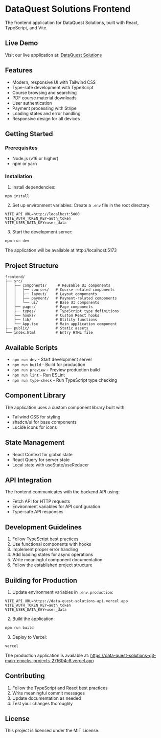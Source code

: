 # DataQuest Solutions Frontend

The frontend application for DataQuest Solutions, built with React, TypeScript, and Vite.

## Live Demo

Visit our live application at: [DataQuest Solutions](https://data-quest-solutions-git-main-enocks-projects-27f604c8.vercel.app)

## Features

- Modern, responsive UI with Tailwind CSS
- Type-safe development with TypeScript
- Course browsing and searching
- PDF course material downloads
- User authentication
- Payment processing with Stripe
- Loading states and error handling
- Responsive design for all devices

## Getting Started

### Prerequisites

- Node.js (v16 or higher)
- npm or yarn

### Installation

1. Install dependencies:
```bash
npm install
```

2. Set up environment variables:
Create a `.env` file in the root directory:
```
VITE_API_URL=http://localhost:5000
VITE_AUTH_TOKEN_KEY=auth_token
VITE_USER_DATA_KEY=user_data
```

3. Start the development server:
```bash
npm run dev
```

The application will be available at http://localhost:5173

## Project Structure

```
frontend/
├── src/
│   ├── components/     # Reusable UI components
│   │   ├── courses/   # Course-related components
│   │   ├── layout/    # Layout components
│   │   ├── payment/   # Payment-related components
│   │   └── ui/        # Base UI components
│   ├── pages/         # Page components
│   ├── types/         # TypeScript type definitions
│   ├── hooks/         # Custom React hooks
│   ├── lib/           # Utility functions
│   └── App.tsx        # Main application component
├── public/            # Static assets
└── index.html         # Entry HTML file
```

## Available Scripts

- `npm run dev` - Start development server
- `npm run build` - Build for production
- `npm run preview` - Preview production build
- `npm run lint` - Run ESLint
- `npm run type-check` - Run TypeScript type checking

## Component Library

The application uses a custom component library built with:
- Tailwind CSS for styling
- shadcn/ui for base components
- Lucide icons for icons

## State Management

- React Context for global state
- React Query for server state
- Local state with useState/useReducer

## API Integration

The frontend communicates with the backend API using:
- Fetch API for HTTP requests
- Environment variables for API configuration
- Type-safe API responses

## Development Guidelines

1. Follow TypeScript best practices
2. Use functional components with hooks
3. Implement proper error handling
4. Add loading states for async operations
5. Write meaningful component documentation
6. Follow the established project structure

## Building for Production

1. Update environment variables in `.env.production`:
```
VITE_API_URL=https://data-quest-solutions-api.vercel.app
VITE_AUTH_TOKEN_KEY=auth_token
VITE_USER_DATA_KEY=user_data
```

2. Build the application:
```bash
npm run build
```

3. Deploy to Vercel:
```bash
vercel
```

The production application is available at: https://data-quest-solutions-git-main-enocks-projects-27f604c8.vercel.app

## Contributing

1. Follow the TypeScript and React best practices
2. Write meaningful commit messages
3. Update documentation as needed
4. Test your changes thoroughly

## License

This project is licensed under the MIT License.
